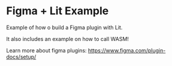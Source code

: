 # Figma + Lit Example

Example of how o build a Figma plugin with Lit. 

It also includes an example on how to call WASM!

Learn more about figma plugins:
https://www.figma.com/plugin-docs/setup/

